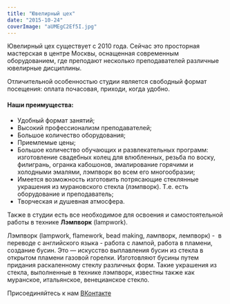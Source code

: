 ```yaml
---
title: "Ювелирный цех"
date: "2015-10-24"
coverImage: "aUMEgC2Ef5I.jpg"
---
```


Ювелирный цех существует с 2010 года. Сейчас это просторная мастерская в центре Москвы, оснащенная современным оборудованием, где преподают несколько преподавателей различные ювелирные дисциплины.

Отличительной особенностью студии является свободный формат посещения: оплата почасовая, приходи, когда удобно.

#### Наши преимущества:

- Удобный формат занятий;
- Высокий профессионализм преподавателей;
- Большое количество оборудования;
- Приемлемые цены;
- Большое количество обучающих и развлекательных программ: изготовление свадебных колец для влюбленных, резьба по воску, филигрань, огранка кабошонов, эмалирование горячими и холодными эмалями, лэмпворк во всем его многообразии;
- Имеется возможность изготовить потрясающие стеклянные украшения из мурановского стекла (лэмпворк). Т.е. есть оборудование и преподаватель;
- Творческая и душевная атмосфера.

Также в студии есть все необходимое для освоения и самостоятельной работы в технике **Лэмпворк** (lampwork).

Лэмпворк (lampwork, flamework, bead making, лампворк, лемпворк) -  в переводе с английского языка - работа с лампой, работа в пламени, создание бусин. Это — искусство выплавления бусин из стекла в открытом пламени газовой горелки. Изготовляют бусины путем придания раскаленному стеклу различных форм. Такие украшения из стекла, выполненные в технике лэмпворк, известны также как муранское, итальянское, венецианское стекло.

Присоединяйтесь к нам [ВКонтакте](https://vk.com/goldzeh)
